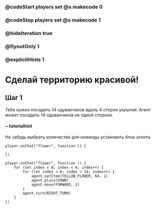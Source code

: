 ### @codeStart players set @s makecode 0
### @codeStop players set @s makecode 1

### @hideIteration true 
### @flyoutOnly 1
### @explicitHints 1


# Сделай территорию красивой!

## Шаг 1
Тебе нужно посадить 14 одуванчиков вдоль 4 сторон укрытия. Агент может посадить 14 одуванчиков на одной стороне.

#### ~ tutorialhint
Не забудь выбрать количество для команды установить блок агента.

```template
player.onChat("flower", function () {

})
```

```ghost
player.onChat("flower", function () {
    for (let index = 0; index < 4; index++) {
        for (let index = 0; index < 14; index++) {
            agent.setItem(YELLOW_FLOWER, 64, 1)
            agent.place(DOWN)
            agent.move(FORWARD, 1)
        }
        agent.turn(RIGHT_TURN)
    }
})

``` 
